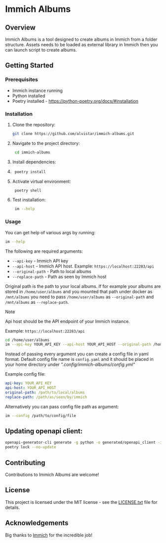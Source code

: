 # Immich Albums

## Overview
Immich Albums is a tool designed to create albums in Immich from a folder structure. 
Assets needs to be loaded as external library in Immich then you can launch script to create albums.

## Getting Started
### Prerequisites
- Immich instance running
- Python installed
- Poetry installed - https://python-poetry.org/docs/#installation

### Installation
1. Clone the repository:
   ```bash
   git clone https://github.com/alvistar/immich-albums.git
   ```
2. Navigate to the project directory:
   ```bash
    cd immich-albums
    ```
3. Install dependencies:
4. ```bash
    poetry install
    ```
5. Activate virtual environment:
   ```bash
    poetry shell
    ```
6. Test installation:
   ```bash
    im --help
    ```
### Usage
You can get help of various args by running:
```bash
im --help
```
The following are required arguments:
- `--api-key` - Immich API key
- `--api-host` - Immich API host. Example: `https://localhost:22283/api`
- `--original-path` - Path to local albums
- `--replace-path` - Path as seen by Immich host

Original path is the path to your local albums. 
If for example your albums are stored in `/home/user/albums` and you mounted that path under docker as `/mnt/albums` 
you need to pass `/home/user/albums` as `--original-path` and `/mnt/albums` as `--replace-path`.

> [!NOTE]
> Api host should be the API endpoint of your Immich instance. 
>
> Example: `https://localhost:22283/api`

```bash
cd /home/user/albums
im --api-key YOUR_API_KEY --api-host YOUR_API_HOST --original-path /home/user/albums --replace-path /mnt/albums .
```

Instead of passing every argument you can create a config file in yaml format.
Default config file name is `config.yaml` and it should be placed in your home directory under *".config/immich-albums/config.yml"*

Example config file:
```yaml
api-key: YOUR_API_KEY
api-host: YOUR_API_HOST
original-path: /path/to/local/albums
replace-path: /path/as/seen/by/immich
```

Alternatively you can pass config file path as argument:
```bash
im --config /path/to/config/file
```

## Updating openapi client:

```bash
openapi-generator-cli generate -g python -o generated/openapi_client -i immich-openapi-specs.json -p packageVersion=1.105.1
poetry lock --no-update
```

## Contributing
Contributions to Immich Albums are welcome! 

## License
This project is licensed under the MIT license - see the [LICENSE.txt](LICENSE.txt) file for details.

## Acknowledgements
Big thanks to [Immich](https://github.com/immich-app/immich) for the incredible job!
